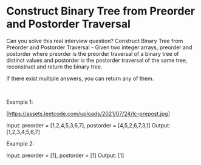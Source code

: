 # Construct Binary Tree from Preorder and Postorder Traversal

Can you solve this real interview question? Construct Binary Tree from Preorder and Postorder Traversal - Given two integer arrays, preorder and postorder where preorder is the preorder traversal of a binary tree of distinct values and postorder is the postorder traversal of the same tree, reconstruct and return the binary tree.

If there exist multiple answers, you can return any of them.

 

Example 1:

[https://assets.leetcode.com/uploads/2021/07/24/lc-prepost.jpg]


Input: preorder = [1,2,4,5,3,6,7], postorder = [4,5,2,6,7,3,1]
Output: [1,2,3,4,5,6,7]


Example 2:


Input: preorder = [1], postorder = [1]
Output: [1]